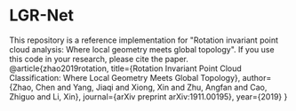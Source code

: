 # LGR-Net
This repository is a reference implementation for "Rotation invariant point cloud analysis: Where local geometry meets global topology". If you use this code in your research, please cite the paper.
@article{zhao2019rotation,
  title={Rotation Invariant Point Cloud Classification: Where Local Geometry Meets Global Topology},
  author={Zhao, Chen and Yang, Jiaqi and Xiong, Xin and Zhu, Angfan and Cao, Zhiguo and Li, Xin},
  journal={arXiv preprint arXiv:1911.00195},
  year={2019}
}
